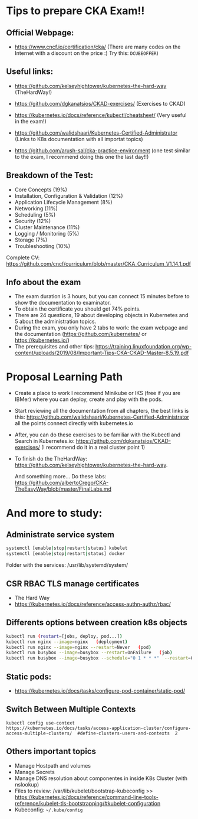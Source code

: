 # Tips to prepare CKA Exam!!

## Official Webpage: 

  - https://www.cncf.io/certification/cka/ (There are many codes on the Internet with a discount on the price :) Try this: `DCUBEOFFER`)

## Useful links: 

  - https://github.com/kelseyhightower/kubernetes-the-hard-way (TheHardWay!)
  - https://github.com/dgkanatsios/CKAD-exercises/ (Exercises to CKAD)
  - https://kubernetes.io/docs/reference/kubectl/cheatsheet/ (Very useful in the exam!)
  - https://github.com/walidshaari/Kubernetes-Certified-Administrator (Links to K8s documentation with all importat topics)

  - https://github.com/arush-sal/cka-practice-environment (one test similar to the exam, I recommend doing this one the last day!!)


## Breakdown of the Test:

  - Core Concepts (19%)
  - Installation, Configuration & Validation (12%)
  - Application Lifecycle Management (8%)
  - Networking (11%)
  - Scheduling (5%)
  - Security (12%)
  - Cluster Maintenance (11%)
  - Logging / Monitoring (5%)
  - Storage (7%)
  - Troubleshooting (10%)

Complete CV: https://github.com/cncf/curriculum/blob/master/CKA_Curriculum_V1.14.1.pdf

  ## Info about the exam 

  - The exam duration is 3 hours, but you can connect 15 minutes before to show the documentation to examinator. 
  - To obtain the certificate you should get 74% points. 
  - There are 24 questions, 19 about developing objects in Kubernetes and 5 about the administration topics. 
  - During the exam, you only have 2 tabs to work: the exam webpage and the documentation (https://github.com/kubernetes/ or https://kubernetes.io/)
  - The prerequisites and other tips: https://training.linuxfoundation.org/wp-content/uploads/2019/08/Important-Tips-CKA-CKAD-Master-8.5.19.pdf

  # Proposal Learning Path

  + Create a place to work I recommend Minikube or IKS (free if you are IBMer) where you can deploy, create and play with the pods. 
  +  Start reviewing all the documentation from all chapters, the best links is this: https://github.com/walidshaari/Kubernetes-Certified-Administrator all the points connect directly with kubernetes.io
  + After, you can do these exercises to be familiar with the Kubectl and Search in Kubernetes.io: https://github.com/dgkanatsios/CKAD-exercises/ (I recommend do it in a real cluster point 1)
  + To finish do the TheHardWay: https://github.com/kelseyhightower/kubernetes-the-hard-way. 

    And something more... Do these labs: https://github.com/albertoCrego/CKA-TheEasyWay/blob/master/FinalLabs.md

  # And more to study:

  ## Administrate service system
   
   ```bash
   systemctl [enable|stop|restart|status] kubelet
   systemctl [enable|stop|restart|status] docker
   ```

   Folder with the services: /usr/lib/systemd/system/

  ## CSR RBAC TLS manage certificates

  - The Hard Way
  - https://kubernetes.io/docs/reference/access-authn-authz/rbac/


  ## Differents options between creation k8s objects
  
  ```bash
  kubectl run (restart=[jobs, deploy, pod...])
  kubectl run nginx --image=nginx   (deployment)
  kubectl run nginx --image=nginx --restart=Never   (pod)
  kubectl run busybox --image=busybox --restart=OnFailure   (job)
  kubectl run busybox --image=busybox --schedule="0 1 * * *"  --restart=OnFailure (cronJob)
  ```

  ## Static pods: 
  
  - https://kubernetes.io/docs/tasks/configure-pod-container/static-pod/
   
  ## Switch Between Multiple Contexts

    kubectl config use-context
    https://kubernetes.io/docs/tasks/access-application-cluster/configure-access-multiple-clusters/  #define-clusters-users-and-contexts  2

  ## Others important topics

  - Manage Hostpath and volumes
  - Manage Secrets 
  - Manage DNS resolution about componentes in inside K8s Cluster (with nslookup)
  - Files to review: /var/lib/kubelet/bootstrap-kubeconfig >> https://kubernetes.io/docs/reference/command-line-tools-reference/kubelet-tls-bootstrapping/#kubelet-configuration
  - Kubeconfig: `~/.kube/config`


